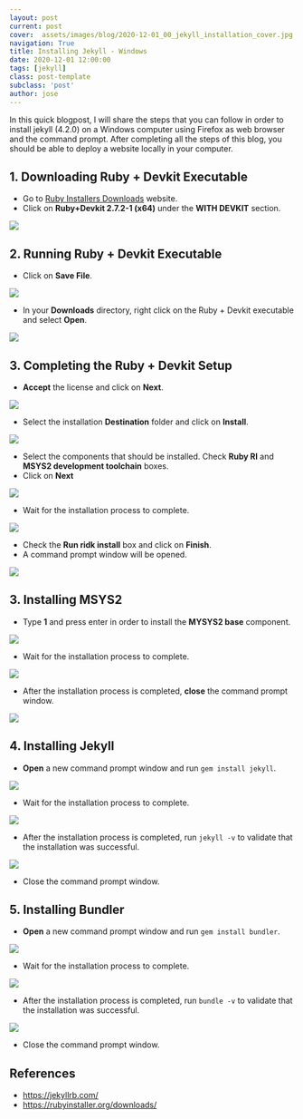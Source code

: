 ```yaml
---
layout: post
current: post
cover:  assets/images/blog/2020-12-01_00_jekyll_installation_cover.jpg
navigation: True
title: Installing Jekyll - Windows
date: 2020-12-01 12:00:00
tags: [jekyll]
class: post-template
subclass: 'post'
author: jose
---
```


In this quick blogpost, I will share the steps that you can follow in order to install jekyll (4.2.0) on a Windows computer using Firefox as web browser and the command prompt. After completing all the steps of this blog, you should be able to deploy a website locally in your computer.

## 1. Downloading Ruby + Devkit Executable
* Go to [Ruby Installers Downloads](https://rubyinstaller.org/downloads/) website.
* Click on **Ruby+Devkit 2.7.2-1 (x64)** under the **WITH DEVKIT** section.

![](assets/images/blog/2020-12-01_01_jekyll_ruby_download.jpg)

## 2. Running Ruby + Devkit Executable
* Click on **Save File**.

![](assets/images/blog/2020-12-01_02_jekyll_save_file.jpg)

* In your **Downloads** directory, right click on the Ruby + Devkit executable and select **Open**.

![](assets/images/blog/2020-12-01_03_jekyll_open_file.jpg)

## 3. Completing the Ruby + Devkit Setup

* **Accept** the license and click on **Next**.

![](assets/images/blog/2020-12-01_04_jekyll_accept_license.jpg)

* Select the installation **Destination** folder and click on **Install**.

![](assets/images/blog/2020-12-01_05_jekyll_installation_destination.jpg)

* Select the components that should be installed. Check **Ruby RI** and **MSYS2 development toolchain** boxes.
* Click on **Next**

![](assets/images/blog/2020-12-01_06_jekyll_select_components.jpg)

* Wait for the installation process to complete.

![](assets/images/blog/2020-12-01_07_jekyll_waiting_installation.jpg)

* Check the **Run ridk install** box and click on **Finish**.
* A command prompt window will be opened.

![](assets/images/blog/2020-12-01_08_jekyll_finish_installation.jpg)

## 3. Installing MSYS2

* Type **1** and press enter in order to install the **MYSYS2 base** component.

![](assets/images/blog/2020-12-01_09_jekyll_msys2_installer.jpg)

* Wait for the installation process to complete.

![](assets/images/blog/2020-12-01_10_jekyll_msys2_waiting_installation.jpg)

* After the installation process is completed, **close** the command prompt window.

![](assets/images/blog/2020-12-01_11_jekyll_msys2_installation_complete.jpg)

## 4. Installing Jekyll

* **Open** a new command prompt window and run ```gem install jekyll```.

![](assets/images/blog/2020-12-01_11_jekyll_gem_install_jekyll.jpg)

* Wait for the installation process to complete.

![](assets/images/blog/2020-12-01_12_jekyll_gem_install_jekyll_waiting.jpg)

* After the installation process is completed, run ```jekyll -v``` to validate that the installation was successful.

![](assets/images/blog/2020-12-01_13_jekyll_installation_validation.jpg)

* Close the command prompt window.

## 5. Installing Bundler

* **Open** a new command prompt window and run ```gem install bundler```.

![](assets/images/blog/2020-12-01_14_jekyll_gem_install_bundler.jpg)

* Wait for the installation process to complete.

![](assets/images/blog/2020-12-01_15_jekyll_gem_install_bundler_waiting.jpg)

* After the installation process is completed, run ```bundle -v``` to validate that the installation was successful.

![](assets/images/blog/2020-12-01_16_jekyll_gem_install_bundler_validation.jpg)

* Close the command prompt window.

## References

* https://jekyllrb.com/
* https://rubyinstaller.org/downloads/